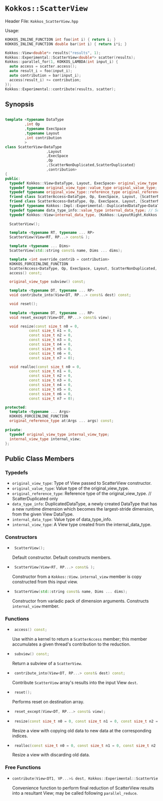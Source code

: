 # `Kokkos::ScatterView`

Header File: `Kokkos_ScatterView.hpp`

Usage: 
  ```c++
  KOKKOS_INLINE_FUNCTION int foo(int i) { return i; }
  KOKKOS_INLINE_FUNCTION double bar(int i) { return i*i; }
  
  Kokkos::View<double*> results("results", 1);
  Kokkos::Experimental::ScatterView<double*> scatter(results);
  Kokkos::parallel_for(1, KOKKOS_LAMBDA(int input_i) {
    auto access = scatter.access();
    auto result_i = foo(input_i);
    auto contribution = bar(input_i);
    access(result_i) += contribution;
  });
  Kokkos::Experimental::contribute(results, scatter);
  ```


## Synopsis 
  ```c++

  template <typename DataType
           ,int Op
           ,typename ExecSpace
           ,typename Layout
           ,int contribution
           >
  class ScatterView<DataType
                     ,Layout
                     ,ExecSpace
                     ,Op
                     ,{ScatterNonDuplicated,ScatterDuplicated}
                     ,contribution>
  {
  public:
    typedef Kokkos::View<DataType, Layout, ExecSpace> original_view_type;
    typedef typename original_view_type::value_type original_value_type;
    typedef typename original_view_type::reference_type original_reference_type;
    friend class ScatterAccess<DataType, Op, ExecSpace, Layout, {ScatterNonDuplicated,ScatterDuplicated}, contribution, ScatterNonAtomic>;
    friend class ScatterAccess<DataType, Op, ExecSpace, Layout, {ScatterNonDuplicated,ScatterDuplicated}, contribution, ScatterAtomic>;
    typedef typename Kokkos::Impl::Experimental::DuplicatedDataType<DataType, {Kokkos::LayoutRight,Kokkos::LayoutLeft}> data_type_info; // ScatterDuplicated only
    typedef typename data_type_info::value_type internal_data_type; // ScatterDuplicated only
    typedef Kokkos::View<internal_data_type, {Kokkos::LayoutRight,Kokkos::LayoutLeft}, ExecSpace> internal_view_type; // ScatterDuplicated only
    
    ScatterView();
  
    template <typename RT, typename ... RP>
    ScatterView(View<RT, RP...> const& );
  
    template <typename ... Dims>
    ScatterView(std::string const& name, Dims ... dims);
  
    template <int override_contrib = contribution>
    KOKKOS_FORCEINLINE_FUNCTION
    ScatterAccess<DataType, Op, ExecSpace, Layout, ScatterNonDuplicated, contribution, override_contrib>
    access() const;
  
    original_view_type subview() const;
  
    template <typename DT, typename ... RP>
    void contribute_into(View<DT, RP...> const& dest) const;
  
    void reset();
    
    template <typename DT, typename ... RP>
    void reset_except(View<DT, RP...> const& view);
  
    void resize(const size_t n0 = 0,
             const size_t n1 = 0,
             const size_t n2 = 0,
             const size_t n3 = 0,
             const size_t n4 = 0,
             const size_t n5 = 0,
             const size_t n6 = 0,
             const size_t n7 = 0);
  
    void realloc(const size_t n0 = 0,
             const size_t n1 = 0,
             const size_t n2 = 0,
             const size_t n3 = 0,
             const size_t n4 = 0,
             const size_t n5 = 0,
             const size_t n6 = 0,
             const size_t n7 = 0);
  
  protected:
    template <typename ... Args>
    KOKKOS_FORCEINLINE_FUNCTION
    original_reference_type at(Args ... args) const;
    
  private:
    typedef original_view_type internal_view_type;
    internal_view_type internal_view;
  };
  ```

## Public Class Members

### Typedefs
* `original_view_type`: Type of View passed to ScatterView constructor.
* `original_value_type`: Value type of the original_view_type.
* `original_reference_type`: Reference type of the original_view_type.
// ScatterDuplicated only
* `data_type_info`: DuplicatedDataType, a newly created DataType that has a new runtime dimension which becomes the largest-stride dimension, from the given View DataType.
* `internal_data_type`: Value type of data_type_info.
* `internal_view_type`: A View type created from the internal_data_type.

### Constructors

 * ```c++
    ScatterView();
   ```
   Default constructor. Default constructs members.

 * ```c++
    ScatterView(View<RT, RP...> const& );
   ```
   Constructor from a `Kokkos::View`. `internal_view` member is copy constructed from this input view.

 * ```c++
    ScatterView(std::string const& name, Dims ... dims);
   ```
   Constructor from variadic pack of dimension arguments. Constructs `internal_view` member.

### Functions
 * ```c++
    access() const;
   ```
   Use within a kernel to return a `ScatterAccess` member; this member accumulates a given thread's contribution to the reduction.

 * ```c++
    subview() const;
   ```
   Return a subview of a `ScatterView`.

 * ```c++
    contribute_into(View<DT, RP...> const& dest) const;
   ```
   Contribute `ScatterView` array's results into the input View `dest`.

 * ```c++
    reset();
   ```
   Performs reset on destination array.

 * ```c++
    reset_except(View<DT, RP...> const& view);
   ```

 * ```c++
    resize(const size_t n0 = 0, const size_t n1 = 0, const size_t n2 = 0, const size_t n3 = 0, const size_t n4 = 0, const size_t n5 = 0, const size_t n6 = 0, const size_t n7 = 0);
   ```
   Resize a view with copying old data to new data at the corresponding indices.

 * ```c++
    realloc(const size_t n0 = 0, const size_t n1 = 0, const size_t n2 = 0, const size_t n3 = 0, const size_t n4 = 0, const size_t n5 = 0, const size_t n6 = 0, const size_t n7 = 0);
   ```
   Resize a view with discarding old data.

### Free Functions
 * ```c++
   contribute(View<DT1, VP...>& dest, Kokkos::Experimental::ScatterView<DT2, LY, ES, OP, CT, DP> const& src)
   ```
   Convenience function to perform final reduction of ScatterView results into a resultant View; may be called following `parallel_reduce`.
